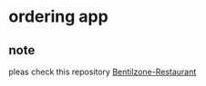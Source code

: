 # ordering app

## note

pleas check this repository
[Bentilzone-Restaurant](https://github.com/qbentil/Bentilzone-Restaurant)

